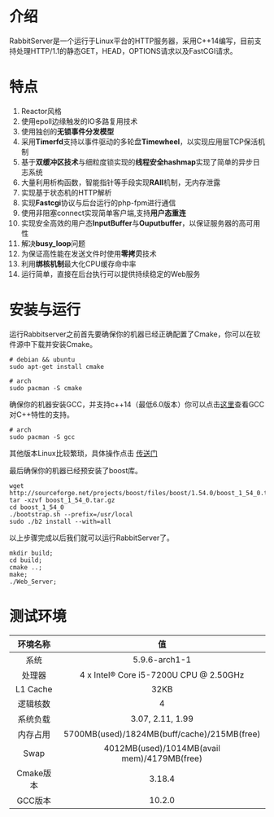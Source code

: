 # 介绍

RabbitServer是一个运行于Linux平台的HTTP服务器，采用C++14编写，目前支持处理HTTP/1.1的静态GET，HEAD，OPTIONS请求以及FastCGI请求。

# 特点
1. Reactor风格
2. 使用epoll边缘触发的IO多路复用技术
3. 使用独创的**无锁事件分发模型**
4. 采用**Timerfd**支持以事件驱动的多轮盘**Timewheel**，以实现应用层TCP保活机制
5. 基于**双缓冲区技术**与细粒度锁实现的**线程安全hashmap**实现了简单的异步日志系统
6. 大量利用析构函数，智能指针等手段实现**RAII**机制，无内存泄露
7. 实现基于状态机的HTTP解析
8. 实现**Fastcgi**协议与后台运行的php-fpm进行通信
9. 使用非阻塞connect实现简单客户端,支持**用户态重连**
10. 实现安全高效的用户态**InputBuffer**与**Ouputbuffer**，以保证服务器的高可用性
11. 解决**busy_loop**问题
12. 为保证高性能在发送文件时使用**零拷贝**技术
13. 利用**绑核机制**最大化CPU缓存命中率
14. 运行简单，直接在后台执行可以提供持续稳定的Web服务

# 安装与运行
运行Rabbitserver之前首先要确保你的机器已经正确配置了Cmake，你可以在软件源中下载并安装Cmake。
```
# debian && ubuntu
sudo apt-get install cmake

# arch
sudo pacman -S cmake
```

确保你的机器安装GCC，并支持c++14（最低6.0版本）你可以点击[这里](https://gcc.gnu.org/projects/cxx-status.html)查看GCC对C++特性的支持。

```
# arch
sudo pacman -S gcc
```
其他版本Linux比较繁琐，具体操作点击
[传送门](https://blog.csdn.net/f2157120/article/details/102830685?ops_request_misc=%257B%2522request%255Fid%2522%253A%2522160785007719724813235689%2522%252C%2522scm%2522%253A%252220140713.130102334..%2522%257D&request_id=160785007719724813235689&biz_id=0&utm_medium=distribute.pc_search_result.none-task-blog-2~all~sobaiduend~default-4-102830685.first_rank_v2_pc_rank_v29&utm_term=linux%E5%AE%89%E8%A3%85gcc&spm=1018.2118.3001.4449)


最后确保你的机器已经预安装了boost库。
```
wget http://sourceforge.net/projects/boost/files/boost/1.54.0/boost_1_54_0.tar.gz
tar -xzvf boost_1_54_0.tar.gz
cd boost_1_54_0
./bootstrap.sh --prefix=/usr/local
sudo ./b2 install --with=all
```

以上步骤完成以后我们就可以运行RabbitServer了。
```
mkdir build;
cd build;
cmake ..;
make;
./Web_Server;
```

# 测试环境
| 环境名称 | 值 | 
:-----:|:-----:|
系统|5.9.6-arch1-1|
处理器|4 x Intel® Core i5-7200U CPU @ 2.50GHz |
L1 Cache|32KB|
逻辑核数|4|
系统负载|3.07, 2.11, 1.99|
内存占用|5700MB(used)/1824MB(buff/cache)/215MB(free)
Swap |4012MB(used)/1014MB(avail mem)/4179MB(free)
Cmake版本|3.18.4|
GCC版本|10.2.0|

